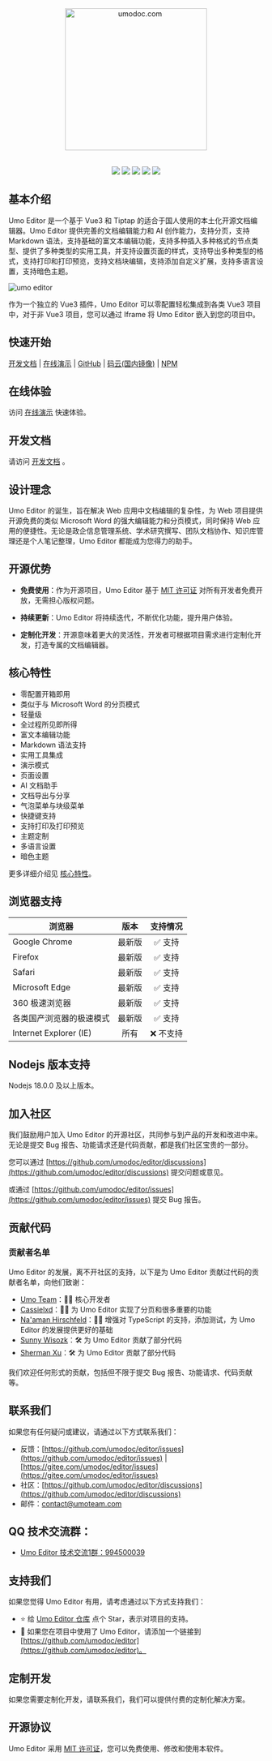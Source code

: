 <p style="text-align: center; margin: 2rem 0">
<a href="https://umodoc.com" target="_blank"><img src="https://unpkg.com/@umoteam/editor-external@latest/static/logo.svg" alt="umodoc.com" width="280" /></a>
</p>

<p style="text-align: center;">
<a href="https://github.com/umodoc/editor/blob/main/LICENSE" target="_blank"><img src="https://img.shields.io/npm/l/@umoteam/editor" /></a>
<a href="https://www.npmjs.com/package/@umoteam/editor" target="_blank"><img src="https://img.shields.io/npm/v/@umoteam/editor" /></a>
<a href="https://www.npmjs.com/package/@umoteam/editor" target="_blank"><img src="https://img.shields.io/npm/d18m/@umoteam/editor" /></a>
<a href="https://www.npmjs.com/package/@umoteam/editor" target="_blank"><img src="https://img.shields.io/npm/unpacked-size/%40umoteam%2Feditor" /></a>
<a href="https://github.com/umodoc/editor/commits" target="_blank"><img src="https://img.shields.io/github/commit-activity/m/umodoc/editor" /></a>
</p>

## 基本介绍

Umo Editor 是一个基于 Vue3 和 Tiptap 的适合于国人使用的本土化开源文档编辑器。Umo Editor 提供完善的文档编辑能力和 AI 创作能力，支持分页，支持 Markdown 语法，支持基础的富文本编辑功能，支持多种插入多种格式的节点类型、提供了多种类型的实用工具，并支持设置页面的样式，支持导出多种类型的格式，支持打印和打印预览，支持文档块编辑，支持添加自定义扩展，支持多语言设置，支持暗色主题。

<img src="https://unpkg.com/@umoteam/editor-external@latest/static/umo-editor-cn@2x.png" alt="umo editor" />

作为一个独立的 Vue3 插件，Umo Editor 可以零配置轻松集成到各类 Vue3 项目中，对于非 Vue3 项目，您可以通过 Iframe 将 Umo Editor 嵌入到您的项目中。

## 快速开始

[开发文档](https://editor.umodoc.com/cn/docs) | [在线演示](https://demo.umodoc.com/editor?lang=zh-CN) | [GitHub](https://github.com/umodoc/editor) | [码云(国内镜像)](https://gitee.com/umodoc/editor) | [NPM](https://www.npmjs.com/package/@umoteam/editor)

## 在线体验

访问 [在线演示](https://demo.umodoc.com/editor?pane=hide&lang=zh-CN) 快速体验。

## 开发文档

请访问 [开发文档](https://editor.umodoc.com/cn/docs) 。

## 设计理念

Umo Editor 的诞生，旨在解决 Web 应用中文档编辑的复杂性，为 Web 项目提供开源免费的类似 Microsoft Word 的强大编辑能力和分页模式，同时保持 Web 应用的便捷性。无论是政企信息管理系统、学术研究撰写、团队文档协作、知识库管理还是个人笔记整理，Umo Editor 都能成为您得力的助手。

## 开源优势

- **免费使用**：作为开源项目，Umo Editor 基于 [MIT 许可证](https://github.com/umo-editor/umo-editor/blob/main/LICENSE) 对所有开发者免费开放，无需担心版权问题。

- **持续更新**：Umo Editor 将持续迭代，不断优化功能，提升用户体验。

- **定制化开发**：开源意味着更大的灵活性，开发者可根据项目需求进行定制化开发，打造专属的文档编辑器。

## 核心特性

- 零配置开箱即用
- 类似于与 Microsoft Word 的分页模式
- 轻量级
- 全过程所见即所得
- 富文本编辑功能
- Markdown 语法支持
- 实用工具集成
- 演示模式
- 页面设置
- AI 文档助手
- 文档导出与分享
- 气泡菜单与块级菜单
- 快捷键支持
- 支持打印及打印预览
- 主题定制
- 多语言设置
- 暗色主题

更多详细介绍见 [核心特性](https://editor.umodoc.com/cn/docs/features)。

## 浏览器支持

| 浏览器                   |  版本  | 支持情况  |
| ------------------------ | :----: | :-------: |
| Google Chrome            | 最新版 |  ✅ 支持  |
| Firefox                  | 最新版 |  ✅ 支持  |
| Safari                   | 最新版 |  ✅ 支持  |
| Microsoft Edge           | 最新版 |  ✅ 支持  |
| 360 极速浏览器           | 最新版 |  ✅ 支持  |
| 各类国产浏览器的极速模式 | 最新版 |  ✅ 支持  |
| Internet Explorer (IE)   |  所有  | ❌ 不支持 |

## Nodejs 版本支持

Nodejs 18.0.0 及以上版本。

## 加入社区

我们鼓励用户加入 Umo Editor 的开源社区，共同参与到产品的开发和改进中来。无论是提交 Bug 报告、功能请求还是代码贡献，都是我们社区宝贵的一部分。

您可以通过 [https://github.com/umodoc/editor/discussions](https://github.com/umodoc/editor/discussions) 提交问题或意见。

或通过 [https://github.com/umodoc/editor/issues](https://github.com/umodoc/editor/issues) 提交 Bug 报告。

## 贡献代码

### 贡献者名单

Umo Editor 的发展，离不开社区的支持，以下是为 Umo Editor 贡献过代码的贡献者名单，向他们致谢：

- [Umo Team](https://github.com/umodoc)：👨‍💻 核心开发者
- [Cassielxd](https://github.com/Cassielxd)：💪🏻 为 Umo Editor 实现了分页和很多重要的功能
- [Na'aman Hirschfeld](https://github.com/Goldziher)：💪🏻 增强对 TypeScript 的支持，添加测试，为 Umo Editor 的发展提供更好的基础
- [Sunny Wisozk](https://github.com/ChenErik)：🛠️ 为 Umo Editor 贡献了部分代码
- [Sherman Xu](https://github.com/xuzhenjun130)：🛠️ 为 Umo Editor 贡献了部分代码

我们欢迎任何形式的贡献，包括但不限于提交 Bug 报告、功能请求、代码贡献等。

## 联系我们

如果您有任何疑问或建议，请通过以下方式联系我们：

- 反馈：[https://github.com/umodoc/editor/issues](https://github.com/umodoc/editor/issues) | [https://gitee.com/umodoc/editor/issues](https://gitee.com/umodoc/editor/issues)
- 社区：[https://github.com/umodoc/editor/discussions](https://github.com/umodoc/editor/discussions)
- 邮件：[contact@umoteam.com](mailto:contact@umoteam.com)

## QQ 技术交流群：

- [Umo Editor 技术交流1群：994500039](https://qm.qq.com/cgi-bin/qm/qr?k=BH_TYEK3Om0BkN4VMT9TQLRvHzEhkUvp&jump_from=webapi&authKey=xIMvInBso7hjJHh8+44+8IMHhLjvpegQJC0wFtZRir76+vgrBFcw98FVoqCxV7XX)

## 支持我们

如果您觉得 Umo Editor 有用，请考虑通过以下方式支持我们：

- ⭐ 给 [Umo Editor 仓库](https://github.com/umodoc/editor) 点个 Star，表示对项目的支持。
- 🔗 如果您在项目中使用了 Umo Editor，请添加一个链接到 [https://github.com/umodoc/editor](https://github.com/umodoc/editor)。

## 定制开发

如果您需要定制化开发，请联系我们，我们可以提供付费的定制化解决方案。

## 开源协议

Umo Editor 采用 [MIT 许可证](./LICENSE)，您可以免费使用、修改和使用本软件。
